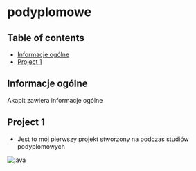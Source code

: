 # podyplomowe
## Table of contents
* [Informacje ogólne](#Informacje-ogólne)
* [Project 1](#Project-1)


## Informacje ogólne
Akapit zawiera informacje ogólne

## Project 1
* Jest to mój pierwszy projekt stworzony na podczas studiów podyplomowych

![java](.src/images/java.jpg)
